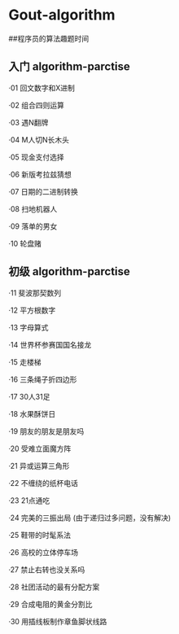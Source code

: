# Gout-algorithm

##程序员的算法趣题时间

入门
algorithm-parctise
---
·01  回文数字和X进制

·02  组合四则运算

·03  遇N翻牌

·04  M人切N长木头

·05  现金支付选择

·06  新版考拉兹猜想

·07  日期的二进制转换

·08  扫地机器人

·09  落单的男女

·10  轮盘赌

初级
algorithm-parctise
---

·11  斐波那契数列

·12  平方根数字

·13  字母算式

·14  世界杯参赛国国名接龙

·15  走楼梯

·16  三条绳子折四边形

·17  30人31足

·18  水果酥饼日

·19  朋友的朋友是朋友吗

·20  受难立面魔方阵

·21  异或运算三角形

·22  不缠绕的纸杯电话

·23  21点通吃

·24  完美的三振出局 (由于递归过多问题，没有解决)

·25  鞋带的时髦系法

·26  高校的立体停车场

·27  禁止右转也没关系吗

·28  社团活动的最有分配方案

·29  合成电阻的黄金分割比

·30  用插线板制作章鱼脚状线路
